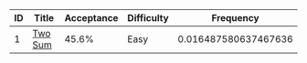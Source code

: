 |ID|Title|Acceptance|Difficulty|Frequency|
|----|-----|----|---|---|
|1|[Two Sum]( https://leetcode.com/problems/two-sum)|45.6%|Easy|0.016487580637467636|
